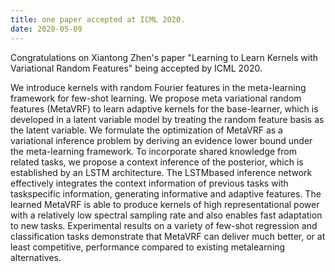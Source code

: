 ```yaml
---
title: one paper accepted at ICML 2020.
date: 2020-05-09
---
```


Congratulations on Xiantong Zhen's paper "Learning to Learn Kernels with Variational Random Features" being accepted by ICML 2020.

<!--more-->

We introduce kernels with random Fourier features in the meta-learning framework for few-shot learning. We propose meta variational random features (MetaVRF) to learn adaptive kernels for the base-learner, which is developed in a latent variable model by treating the random feature basis as the latent variable. We formulate the optimization of MetaVRF as a variational inference problem by deriving an evidence lower bound under the meta-learning framework. To incorporate shared knowledge from related tasks, we propose a context inference of the posterior, which is established by an LSTM architecture. The LSTMbased inference network effectively integrates the context information of previous tasks with taskspecific information, generating informative and adaptive features. The learned MetaVRF is able to produce kernels of high representational power with a relatively low spectral sampling rate and also enables fast adaptation to new tasks. Experimental results on a variety of few-shot regression and classification tasks demonstrate that MetaVRF can deliver much better, or at least competitive, performance compared to existing metalearning alternatives.
